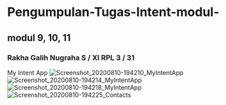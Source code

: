 # Pengumpulan-Tugas-Intent-modul-
## modul 9, 10, 11
### Rakha Galih Nugraha S / XI RPL 3 / 31
My Intent App
![Screenshot_20200810-194210_MyIntentApp](https://user-images.githubusercontent.com/54633534/89785283-5ba4af80-db44-11ea-9ff7-82abcd6a1f86.jpg)
![Screenshot_20200810-194214_MyIntentApp](https://user-images.githubusercontent.com/54633534/89785277-5b0c1900-db44-11ea-8e2c-bf79d99c66fb.jpg)
![Screenshot_20200810-194218_MyIntentApp](https://user-images.githubusercontent.com/54633534/89785272-57789200-db44-11ea-9024-10d307989c1a.jpg)
![Screenshot_20200810-194225_Contacts](https://user-images.githubusercontent.com/54633534/89785333-72e39d00-db44-11ea-94d0-7b6bf2be68c1.jpg)

